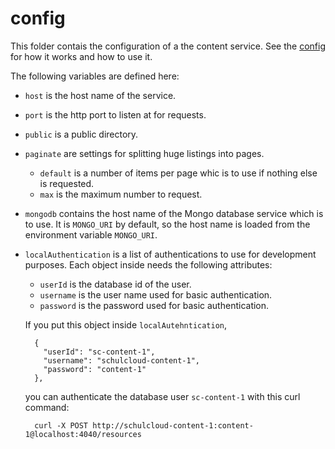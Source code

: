 # config

This folder contais the configuration of a the content service.
See the [config][package] for how it works and how to use it.

The following variables are defined here:

- `host` is the host name of the service.
- `port` is the http port to listen at for requests.
- `public` is a public directory.
- `paginate` are settings for splitting huge listings into pages.
  - `default` is a number of items per page whic is to use if nothing else is requested.
  - `max` is the maximum number to request.
- `mongodb` contains the host name of the Mongo database service which is to use.
  It is `MONGO_URI` by default, so the host name is loaded from the environment variable `MONGO_URI`.
- `localAuthentication` is a list of authentications to use for development purposes.
  Each object inside needs the following attributes:
  - `userId` is the database id of the user.
  - `username` is the user name used for basic authentication.
  - `password` is the password used for basic authentication.
  
  If you put this object inside `localAutehntication`,
  
        {
          "userId": "sc-content-1",
          "username": "schulcloud-content-1",
          "password": "content-1"
        },
  
  you can authenticate the database user `sc-content-1` with this curl command:
  
        curl -X POST http://schulcloud-content-1:content-1@localhost:4040/resources

[package]: https://www.npmjs.com/package/config
